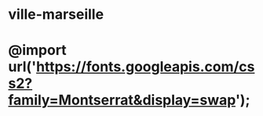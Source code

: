 # ville-marseille
# @import url('https://fonts.googleapis.com/css2?family=Montserrat&display=swap');
